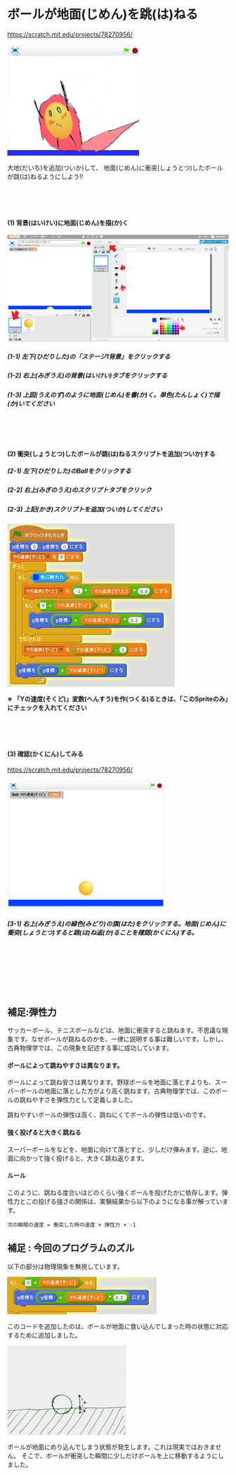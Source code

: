 # ボールが地面(じめん)を跳(は)ねる
https://scratch.mit.edu/projects/78270956/

![](about_s.png)

大地(だいち)を追加(ついか)して、
地面(じめん)に衝突(しょうとつ)したボールが跳(は)ねるようにしよう!!

<br>
<br>
<br>

#### (1) 背景(はいけい)に地面(じめん)を描(か)く
![](bouncing_001a.png)
##### (1-1) 左下(ひだりした)の「ステージ1背景」をクリックする
##### (1-2) 右上(みぎうえ)の背景(はいけい)タブをクリックする
##### (1-3) 上図(うえのず)のように地面(じめん)を書(か)く。単色(たんしょく)で描(か)いてください

<br>
<br>
<br>

#### (2) 衝突(しょうとつ)したボールが跳(は)ねるスクリプトを追加(ついか)する

##### (2-1) 左下(ひだりした)のBallをクリックする

##### (2-2) 右上(みぎのうえ)のスクリプトタブをクリック

##### (2-3) 上記(かき)スクリプトを追加(ついか)してください
![](bouncing_script_002.png)

**※ 「Yの速度(そくど)」変数(へんすう)を作(つくる)るときは、「このSpriteのみ」にチェックを入れてください**

<br>
<br>
<br>

#### (3) 確認(かくにん)してみる
https://scratch.mit.edu/projects/78270956/

![](bouncing_scratch_001.png)
##### (3-1) 右上(みぎうえ)の緑色(みどり)の旗(はた)をクリックする。地面(じめん)に衝突(しょうとつ)すると跳(は)ね返(か)ることを確認(かくにん)する。

<br>
<br>
<br>
<br>
<br>
<br>

## 補足:弾性力
サッカーボール、テニスボールなどは、地面に衝突すると跳ねます。不思議な現象です。なぜボールが跳ねるのかを、一律に説明する事は難しいです。しかし、古典物理学では、この現象を記述する事に成功しています。


#### ボールによって跳ねやすさは異なります。
ボールによって跳ね安さは異なります。野球ボールを地面に落とすよりも、スーパーボールの地面に落とした方がより高く跳ねます。古典物理学では、このボールの跳ねやすさを弾性力として定義しました。

跳ねやすいボールの弾性は高く、跳ねにくてボールの弾性は低いのです。

#### 強く投げると大きく跳ねる
 スーパーボールをなどを、地面に向けて落とすと、少しだけ弾みます。逆に、地面に向かって強く投げると、大きく跳ね返ります。
 
#### ルール
 このように、跳ねる度合いはどのくらい強くボールを投げたかに依存します。弾性力とこの投げる強さの関係は、実験結果から以下のようになる事が解っています。

```
次の瞬間の速度 = 衝突した時の速度 × 弾性力 × -1
```

## 補足 : 今回のプログラムのズル

以下の部分は物理現象を無視しています。

![](bouncing_script_002a.png)

このコードを追加したのは、ボールが地面に食い込んでしまった時の状態に対応するために追加しました。


![](bouncingball_001f.png)

ボールが地面にめり込んでしまう状態が発生します。これは現実ではおきません。
そこで、ボールが衝突した瞬間に少しだけボールを上に移動するようにしました。


